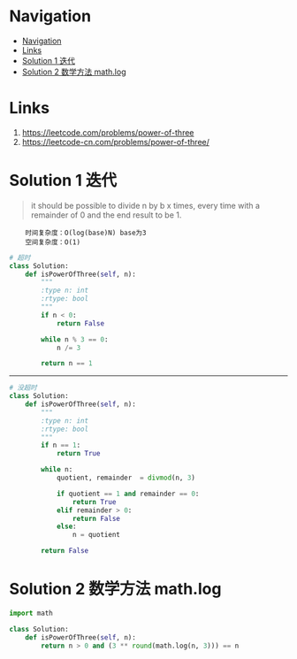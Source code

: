 # Navigation
- [Navigation](#navigation)
- [Links](#links)
- [Solution 1 迭代](#solution-1-%e8%bf%ad%e4%bb%a3)
- [Solution 2 数学方法 math.log](#solution-2-%e6%95%b0%e5%ad%a6%e6%96%b9%e6%b3%95-mathlog)

# Links
1. https://leetcode.com/problems/power-of-three
2. https://leetcode-cn.com/problems/power-of-three/


# Solution 1 迭代
>  it should be possible to divide n by b x times, every time with a remainder of 0 and the end result to be 1.
```
    时间复杂度：O(log(base)N) base为3
    空间复杂度：O(1)
```
```python
# 超时
class Solution:
    def isPowerOfThree(self, n):
        """
        :type n: int
        :rtype: bool
        """
        if n < 0:
            return False

        while n % 3 == 0:
            n /= 3

        return n == 1
```
---
```python
# 没超时
class Solution:
    def isPowerOfThree(self, n):
        """
        :type n: int
        :rtype: bool
        """
        if n == 1:
            return True

        while n:
            quotient, remainder  = divmod(n, 3)

            if quotient == 1 and remainder == 0:
                return True
            elif remainder > 0:
                return False
            else:
                n = quotient

        return False
```

# Solution 2 数学方法 math.log
```python
import math

class Solution:
    def isPowerOfThree(self, n):
        return n > 0 and (3 ** round(math.log(n, 3))) == n
```